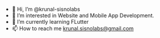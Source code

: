 - 👋 Hi, I’m @krunal-sisnolabs
- 👀 I’m interested in Website and Mobile App Development.
- 🌱 I’m currently learning FLutter
- 📫 How to reach me krunal.sisnolabs@gmail.com

<!---
krunal-sisnolabs/krunal-sisnolabs is a ✨ special ✨ repository because its `README.md` (this file) appears on your GitHub profile.
You can click the Preview link to take a look at your changes.
--->
